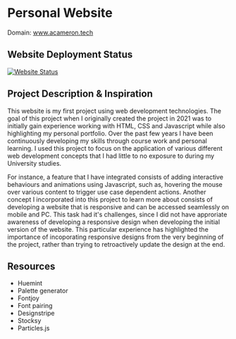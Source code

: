 # Personal Website
Domain: www.acameron.tech
## Website Deployment Status
[![Website Status](https://img.shields.io/website?url=https%3A%2F%2Fwww.acameron.tech)](https://www.acameron.tech)

## Project Description & Inspiration
This website is my first project using web development technologies. The goal of this project when I originally created the project in 2021 was to initially gain experience working with HTML, CSS and Javascript while also highlighting my personal portfolio. Over the past few years I have been continuously developing my skills through course work and personal learning. I used this project to focus on the application of various different web development concepts that I had little to no exposure to during my University studies. 

For instance, a feature that I have integrated consists of adding interactive behaviours and animations using Javascript, such as, hovering the mouse over various content to trigger use case dependent actions. Another concept I incorporated into this project to learn more about consists of developing a website that is responsive and can be accessed seamlessly on mobile and PC. This task had it's challenges, since I did not have approriate awareness of developing a responsive design when developing the initial version of the website. This particular experience has highlighted the importance of incoporating responsive designs from the very beginning of the project, rather than trying to retroactively update the design at the end.         

## Resources
- Huemint
- Palette generator
- Fontjoy
- Font pairing
- Designstripe
- Stocksy
- Particles.js


